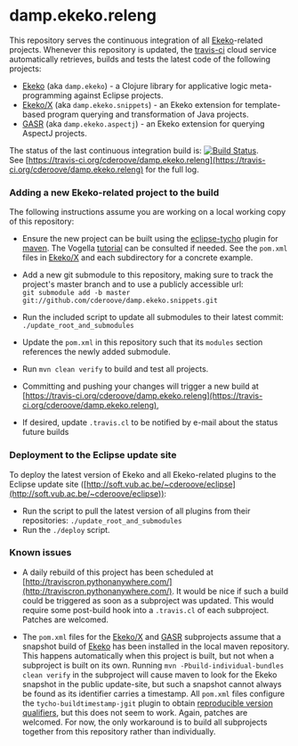 damp.ekeko.releng
=================

This repository serves the continuous integration of all [Ekeko](https://github.com/cderoove/damp.ekeko)-related projects.
Whenever this repository is updated, the [travis-ci](https://travis-ci.org/) cloud service automatically retrieves, builds and tests the latest code of the following projects:

- [Ekeko](https://github.com/cderoove/damp.ekeko) (aka ``damp.ekeko``) - a Clojure library for applicative logic meta-programming against Eclipse projects.
- [Ekeko/X](https://github.com/cderoove/damp.ekeko.snippets) (aka  ``damp.ekeko.snippets``) - an Ekeko extension for template-based program querying and transformation of Java projects.
- [GASR](https://github.com/cderoove/damp.ekeko.aspectj) (aka ``damp.ekeko.aspectj``) - an Ekeko extension for querying AspectJ projects. 


The status of the last continuous integration build is: [![Build Status](https://travis-ci.org/cderoove/damp.ekeko.releng.svg?branch=master)](https://travis-ci.org/cderoove/damp.ekeko.releng). <br/>
See 
[https://travis-ci.org/cderoove/damp.ekeko.releng](https://travis-ci.org/cderoove/damp.ekeko.releng) for the full log.


###  Adding a new Ekeko-related project to the build

The following instructions assume you are working on a local working copy of this repository:

- Ensure the new project can be built using the [eclipse-tycho](https://www.eclipse.org/tycho/) plugin for [maven](http://maven.apache.org/). The Vogella [tutorial](http://www.vogella.com/tutorials/EclipseTycho/article.html) can be consulted if needed. See the ``pom.xml`` files in [Ekeko/X](https://github.com/cderoove/damp.ekeko.snippets) and each subdirectory for a concrete example. 

- Add a new git submodule to this repository, making sure to track the project's master branch and to use a publicly accessible url:<br/>
``git submodule add -b master git://github.com/cderoove/damp.ekeko.snippets.git``

- Run the included script to update all submodules to their latest commit:<br/>
``./update_root_and_submodules``

- Update the ``pom.xml`` in this repository such that its ``modules`` section references the newly added submodule. 

- Run ``mvn clean verify`` to build and test all projects. 

- Committing and pushing your changes will trigger a new build at [https://travis-ci.org/cderoove/damp.ekeko.releng](https://travis-ci.org/cderoove/damp.ekeko.releng),

- If desired, update ``.travis.cl`` to be notified by e-mail about the status future builds  

###  Deployment to the Eclipse update site

To deploy the latest version of Ekeko and all Ekeko-related plugins to the Eclipse update site ([http://soft.vub.ac.be/~cderoove/eclipse](http://soft.vub.ac.be/~cderoove/eclipse)):
- Run the script to pull the latest version of all plugins from their repositories:
``./update_root_and_submodules``
- Run the ``./deploy`` script.

###  Known issues

- A daily rebuild of this project has been scheduled at [http://traviscron.pythonanywhere.com/](http://traviscron.pythonanywhere.com/). It would be nice  if such a build could be triggered as soon as a subproject was updated. This would require some post-build hook into a ``.travis.cl`` of each subproject. Patches are welcomed.

- The ``pom.xml`` files for the [Ekeko/X](https://github.com/cderoove/damp.ekeko.snippets) and [GASR](https://github.com/cderoove/damp.ekeko.aspectj) subprojects assume that a snapshot build of [Ekeko](https://github.com/cderoove/damp.ekeko) has been installed in the local maven repository. This happens automatically when this project is built, but not when a subproject is built on its own. Running ``mvn -Pbuild-individual-bundles clean verify`` in the subproject will cause maven to look for the Ekeko snapshot in the public update-site, but such a snapshot cannot always be found  as its identifier carries a timestamp. All ``pom.xml`` files configure the ``tycho-buildtimestamp-jgit`` plugin to obtain [reproducible version qualifiers](https://wiki.eclipse.org/Tycho/Reproducible_Version_Qualifiers), but this does not seem to work. Again, patches are welcomed. For now, the only workaround is to build all subprojects together from this repository rather than individually. 
